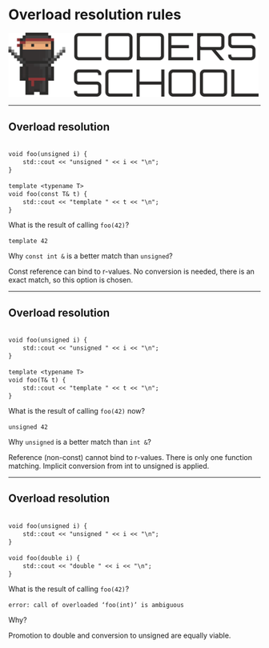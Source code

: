 <!-- .slide: data-background="#111111" -->

# Overload resolution rules

<a href="https://coders.school">
    <img width="500" src="../img/coders_school_logo.png" alt="Coders School" class="plain">
</a>

___

<h2>Overload resolution</h2>

<pre><code class="cpp" data-trim data-line-numbers>
void foo(unsigned i) {
    std::cout &lt;&lt; "unsigned " &lt;&lt; i &lt;&lt; "\n";
}

template &lt;typename T&gt;
void foo(const T& t) {
    std::cout &lt;&lt; "template " &lt;&lt; t &lt;&lt; "\n";
}
</code></pre>

<p>What is the result of calling <code>foo(42)</code>?</p>
<p class="fragment"><code>template 42</code></p>
<p class="fragment">Why <code>const int &</code> is a better match than <code>unsigned</code>?</p>
<p class="fragment">Const reference can bind to r-values. No conversion is needed, there is an exact match, so this option is chosen.</p>

___

<h2>Overload resolution</h2>

<pre><code class="cpp" data-trim data-line-numbers>
void foo(unsigned i) {
    std::cout &lt;&lt; "unsigned " &lt;&lt; i &lt;&lt; "\n";
}

template &lt;typename T&gt;
void foo(T& t) {
    std::cout &lt;&lt; "template " &lt;&lt; t &lt;&lt; "\n";
}
</code></pre>

<p>What is the result of calling <code>foo(42)</code> now?</p>
<p class="fragment"><code>unsigned 42</code></p>
<p class="fragment">Why <code>unsigned</code> is a better match than <code>int &</code>?</p>
<p class="fragment">Reference (non-const) cannot bind to r-values. There is only one function matching. Implicit conversion from int to unsigned is applied.</p>

___

<h2>Overload resolution</h2>

<pre><code class="cpp" data-trim data-line-numbers>
void foo(unsigned i) {
    std::cout &lt;&lt; "unsigned " &lt;&lt; i &lt;&lt; "\n";
}

void foo(double i) {
    std::cout &lt;&lt; "double " &lt;&lt; i &lt;&lt; "\n";
}
</code></pre>

<p>What is the result of calling <code>foo(42)</code>?</p>
<p class="fragment"><code>error: call of overloaded ‘foo(int)’ is ambiguous</code></p>
<p class="fragment">Why?</p>
<p class="fragment">Promotion to double and conversion to unsigned are equally viable.</p>
